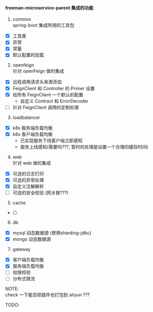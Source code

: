 #### freeman-microservice-parent 集成的功能
1. common  
spring-boot 集成所用的工具包  
- [x] 工具类
- [x] 异常
- [x] 常量
- [x] 默认配置的加载

2. openfeign  
针对 openFeign 做的集成
- [x] 远程调用请求头来源添加
- [x] FeignClient 和 Controller 的 Primer 设置
- [x] 给所有 FeignClient 一个默认的配置
  - 自定义 Contract 和 ErrorDecoder
- [ ] 针对 FeignClient 调用的定制处理
  
3. loadbalancer
- [x] k8s 服务端负载均衡
- [x] k8s 客户端负载均衡
  - 已实现服务下线客户端立即感知
  - 服务上线感知(需要吗???, 暂时的处理是设置一个合理的缓存时间)
    
4. web  
针对 web 做的集成
- [x] 可选的日志打印
- [x] 可选的异常处理
- [x] 自定义注解解析
- [ ] 可选的安全校验 (网关做???)

5. cache
- [ ]

6. db
- [x] mysql 动态数据源 (使用sharding-jdbc)
- [x] mongo 动态数据源

7. gateway
- [x] 客户端负载均衡
- [x] 服务端负载均衡
- [ ] 权限校验
- [ ] 分布式限流

NOTE:  
check 一下能否把插件也打包到 aliyun ???

TODO:


